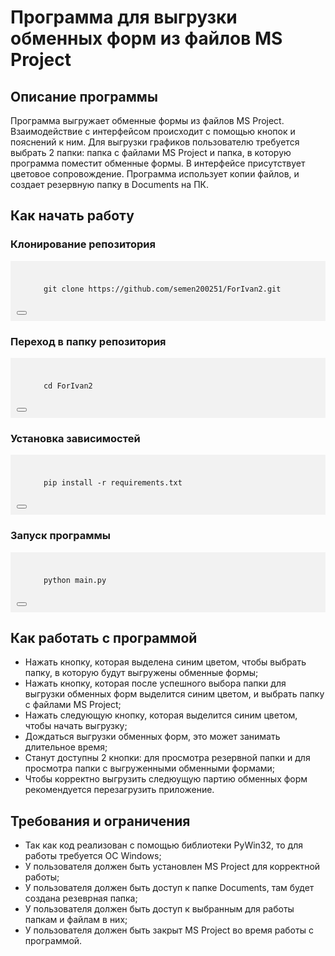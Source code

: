# Программа для выгрузки обменных форм из файлов MS Project

## Описание программы
Программа выгружает обменные формы из файлов MS Project. Взаимодействие с интерфейсом происходит с помощью кнопок и пояснений к ним. Для выгрузки графиков пользователю требуется выбрать 2 папки: папка с файлами MS Project и папка, в которую программа поместит обменные формы. В интерфейсе присутствует цветовое сопровождение. Программа использует копии файлов, и создает резервную папку в Documents на ПК.

## Как начать работу

### Клонирование репозитория
<div style="background-color: #f2f2f2; padding: 10px;overflow: auto;">
  <pre><code>
      git clone https://github.com/semen200251/ForIvan2.git
  </code></pre>
  <button onclick="copyToClipboard()"></button>
</div>

### Переход в папку репозитория
<div style="background-color: #f2f2f2; padding: 10px;overflow: auto;">
  <pre><code>
      cd ForIvan2
  </code></pre>
  <button onclick="copyToClipboard()"></button>
</div>

### Установка зависимостей
<div style="background-color: #f2f2f2; padding: 10px;overflow: auto;">
  <pre><code>
      pip install -r requirements.txt
  </code></pre>
  <button onclick="copyToClipboard()"></button>
</div>

### Запуск программы
<div style="background-color: #f2f2f2; padding: 10px">
  <pre><code>
      python main.py
  </code></pre>
  <button onclick="copyToClipboard()"></button>
</div>

## Как работать с программой
- Нажать кнопку, которая выделена синим цветом, чтобы выбрать папку, в которую будут выгружены обменные формы;
- Нажать кнопку, которая после успешного выбора папки для выгрузки обменных форм выделится синим цветом, и выбрать папку с файлами MS Project;
- Нажать следующую кнопку, которая выделится синим цветом, чтобы начать выгрузку;
- Дождаться выгрузки обменных форм, это может занимать длительное время;
- Станут доступны 2 кнопки: для просмотра резервной папки и для просмотра папки с выгруженными обменными формами;
- Чтобы корректно выгрузить следюущую партию обменных форм рекомендуется перезагрузить приложение.

## Требования и ограничения
- Так как код реализован с помощью библиотеки PyWin32, то для работы требуется ОС Windows;
- У пользователя должен быть установлен MS Project для корректной работы;
- У пользователя должен быть доступ к папке Documents, там будет создана резеврная папка;
- У пользователя должен быть доступ к выбранным для работы папкам и файлам в них;
- У пользователя должен быть закрыт MS Project во время работы с программой.

<script>
function copyToClipboard() {
  var textToCopy = document.querySelector("code");
  var tempTextArea = document.createElement("textarea");
  tempTextArea.value = textToCopy.innerText;
  document.body.appendChild(tempTextArea);
  tempTextArea.select();
  document.execCommand("copy");
  document.body.removeChild(tempTextArea);
}
</script>
